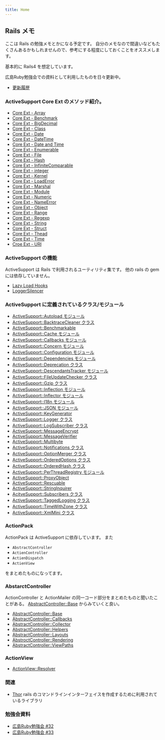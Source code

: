 ```yaml
---
title: Home
---
```


Rails メモ
--------------------------------------------------------------------------------

ここは Rails の勉強メモとかになる予定です。
自分のメモなので間違いなどもたくさんあるかもしれませんので、参考にする程度にしておくことをオススメします。

基本的に Rails4 を想定しています。

広島Ruby勉強会での資料として利用したものを日々更新中。

* [更新履歴](https://github.com/eiel/railsdoc.eiel.info/commits/master)

### ActiveSupport Core Ext のメソッド紹介。

* [Core Ext - Array](/active_support/core_ext/array)
* [Core Ext - Benchmark](/active_support/core_ext/benchmark)
* [Core Ext - BigDecimal](/active_support/core_ext/big_decimal)
* [Core Ext - Class](/active_support/core_ext/class)
* [Core Ext - Date](/active_support/core_ext/date)
* [Core Ext - DateTime](/active_support/core_ext/date_time)
* [Core Ext - Date and Time](/active_support/core_ext/date_and_time)
* [Core Ext - Enumerable](/active_support/core_ext/enumerable)
* [Core Ext - File](/active_support/core_ext/file)
* [Core Ext - Hash](/active_support/core_ext/hash)
* [Core Ext - InfiniteComparable](/active_support/core_ext/infinite_comparable)
* [Core Ext - integer](/active_support/core_ext/integer)
* [Core Ext - Kernel](/active_support/core_ext/kernel)
* [Core Ext - LoadError](/active_support/core_ext/load_error)
* [Core Ext - Marshal](/active_support/core_ext/marshal)
* [Core Ext - Module](/active_support/core_ext/module)
* [Core Ext - Numeric](/active_support/core_ext/numeric)
* [Core Ext - NameError](/active_support/core_ext/name_error)
* [Core Ext - Object](/active_support/core_ext/object)
* [Core Ext - Range](/active_support/core_ext/range)
* [Core Ext - Regexp](/active_support/core_ext/regexp)
* [Core Ext - String](/active_support/core_ext/string)
* [Core Ext - Struct](/active_support/core_ext/struct)
* [Core Ext - Thead](/active_support/core_ext/thread)
* [Core Ext - Time](/active_support/core_ext/time)
* [Croe Ext - URI](/active_support/core_ext/uri)

### ActiveSupport の機能

ActiveSupport は Rails で利用されるユーティリティ集です。
他の rails の gem には依存していません。

* [Lazy Load Hooks](/active_support/lazy_load_hooks)
* [LoggerSilencer](/active_support/logger_silencer)

### ActiveSupport に定義されているクラス/モジュール

* [ActiveSupport::Autoload モジュール](/active_support/dependencies/autoload/)
* [ActiveSupport::BacktraceCleaner クラス](/active_support/backtrace_cleaner)
* [ActiveSupport::Benchmarkable](/active_support/benchmarkable)
* [ActiveSupport::Cache モジュール](/active_support/cache)
* [ActiveSupport::Callbacks モジュール](/active_support/callbacks)
* [ActiveSupport::Concern モジュール](/active_support/concern)
* [ActiveSupport::Configuration モジュール](/active_support/configuration)
* [ActiveSupport::Dependencies モジュール](/active_support/dependencies)
* [ActiveSupport::Deprecation クラス](/active_support/deprecation)
* [ActiveSupport::DescendantsTracker モジュール](/active_support/descendants_tracker)
* [ActiveSupport::FileUpdateChecker クラス](/active_support/file_update_checker)
* [ActiveSupport::Gzip クラス](/active_support/gzip)
* [ActiveSupport::Inflection モジュール](/active_support/inflection)
* [ActiveSupport::Inflector モジュール](/active_support/inflector)
* [ActiveSupport::I18n モジュール](/active_support/i18n)
* [ActiveSupport::JSON モジュール](/active_support/json)
* [ActiveSupport::KeyGenerator](/active_support/key_generator)
* [ActiveSupport::Logger クラス](/active_support/logger)
* [ActiveSupport::LogSubscriber クラス](/active_support/log_subscriber)
* [ActiveSupport::MessageEncrypt](/active_support/message_encrypt)
* [ActiveSupport::MessageVerifier](/active_support/message_verifier)
* [ActiveSupport::Multibyte](/active_support/multibyte)
* [ActiveSupport::Notifications クラス](/active_support/notifications)
* [ActiveSupport::OptionMerger クラス](/active_support/option_merger)
* [ActiveSupport::OrderedOptions クラス](/active_support/ordered_options)
* [ActiveSupport::OrderedHash クラス](/active_support/ordered_hash)
* [ActiveSupport::PerThreadRegistry モジュール](/active_support/per_thread_registry)
* [ActiveSupport::ProxyObject](/active_support/proxy_object)
* [ActiveSupport::Rescuable](/active_support/rescuable)
* [ActiveSupport::StringInquirer](/active_support/string_inquiry)
* [AcitveSupport::Subscribers クラス](/active_support/subscriber)
* [ActiveSupport::TaggedLogging クラス](/active_support/tagged_logging)
* [ActiveSupport::TimeWithZone クラス](/active_support/time_with_zone)
* [ActiveSupport::XmlMini クラス](/active_support/xml_mini)

### ActionPack

ActionPack は ActiveSupport に依存しています。
また

* `AbstractController`
* `ActienController`
* `ActienDispatch`
* `ActienView`

をまとめたものになってます。

### AbstarctController

ActionController と ActionMailer の同一コード部分をまとめたものと聞いたことがある。
[AbstractController::Base](https://github.com/rails/rails/blob/4-0-stable/actionpack/lib/abstract_controller/base.rb) からみていくと良い。

* [AbstractController::Base](/abstarct_controller/base)
* [AbstractController::Callbacks](/abstarct_controller/callbacks)
* [AbstractController::Collector](/abstarct_controller/collector)
* [AbstractController::Helpers](/abstarct_controller/helpers)
* [AbstractController::Layouts](/abstract_controller/layouts)
* [AbstroctController::Rendering](/abstract_controller/rendering)
* [AbstractController::ViewPaths](/abstract_controller/view_paths)

### ActionView

* [ActionView::Resolver](/action_view/template/resolver)

### 関連

* [Thor](/thor) rails のコマンドラインインターフェイスを作成するために利用されているライブラリ

### 勉強会資料

* [広島Ruby勉強会 #32](/hiroshimarb/22)
* [広島Ruby勉強会 #33](/hiroshimarb/23)
